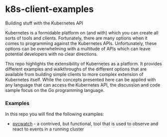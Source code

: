 # k8s-client-examples
Building stuff with the Kubernetes API

Kubernetes is a formidable platform on (and with) which you can create all sorts of tools and clients.  Fortunately, there are many options when it comes to programming against the Kubernetes APIs. Unfortunately, these options can be overwhelming with a multitude of APIs which can leave potential developers with no clear directions.  

This repo highlights the extensibility of Kubernetes as a platform.  It provides different examples and walkthroughs of the different options that are available from building simple clients to more complex extension of Kubernetes itself. While the concepts presented here can be applied with any language that can access the Kubernetes API, the discussion and code sample focus on the Go programming language.

### Examples 
In this repo you will find the following examples:

* [pvcwatch](./pvcwatch) - a contrived, but functional, tool that is used to observe and react to events in a running cluster